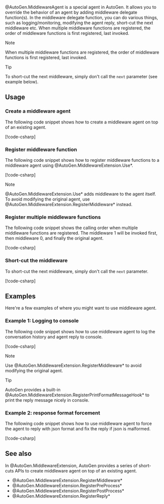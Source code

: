 @AutoGen.MiddlewareAgent is a special agent in AutoGen. It allows you to override the behavior of an agent by adding middleware delegate function(s). In the middleware delegate function, you can do various things, such as logging/monitoring, modifying the agent reply, short-cut the next middleware etc. When multiple middleware functions are registered, the order of middleware functions is first registered, last invoked.

> [!NOTE]
> When multiple middleware functions are registered, the order of middleware functions is first registered, last invoked.

> [!TIP]
> To short-cut the next middleware, simply don't call the `next` parameter (see example below).

## Usage
### Create a middleware agent
The following code snippet shows how to create a middleware agent on top of an existing agent.

[!code-csharp[](../../sample/AutoGen.BasicSamples/CodeSnippet/MiddlewareAgentCodeSnippet.cs?name=code_snippet_1)]

### Register middleware function
The following code snippet shows how to register middleware functions to a middleware agent using @AutoGen.MiddlewareExtension.Use*.

[!code-csharp[](../../sample/AutoGen.BasicSamples/CodeSnippet/MiddlewareAgentCodeSnippet.cs?name=code_snippet_2)]

> [!NOTE]
> @AutoGen.MiddlewareExtension.Use* adds middleware to the agent itself. To avoid modifying the original agent, use @AutoGen.MiddlewareExtension.RegisterMiddleware* instead.

### Register multiple middleware functions
The following code snippet shows the calling order when multiple middleware functions are registered. The middleware 1 will be invoked first, then middleware 0, and finally the original agent.

[!code-csharp[](../../sample/AutoGen.BasicSamples/CodeSnippet/MiddlewareAgentCodeSnippet.cs?name=code_snippet_3)]

### Short-cut the middleware
To short-cut the next middleware, simply don't call the `next` parameter.

[!code-csharp[](../../sample/AutoGen.BasicSamples/CodeSnippet/MiddlewareAgentCodeSnippet.cs?name=code_snippet_4)]

## Examples
Here're a few examples of where you might want to use middleware agent.
### Example 1: Logging to console
The following code snippet shows how to use middleware agent to log the conversation history and agent reply to console.

[!code-csharp[](../../sample/AutoGen.BasicSamples/CodeSnippet/MiddlewareAgentCodeSnippet.cs?name=code_snippet_logging_to_console)]

> [!NOTE]
> Use @AutoGen.MiddlewareExtension.RegisterMiddleware* to avoid modifying the original agent.

> [!TIP]
> AutoGen provides a built-in @AutoGen.MiddlewareExtension.RegisterPrintFormatMessageHook* to print the reply message nicely in console.

### Example 2: response format forcement
The following code snippet shows how to use middleware agent to force the agent to reply with json format and fix the reply if json is malformed.

[!code-csharp[](../../sample/AutoGen.BasicSamples/CodeSnippet/MiddlewareAgentCodeSnippet.cs?name=code_snippet_response_format_forcement)]

## See also
In @AutoGen.MiddlewareExtension, AutoGen provides a series of short-cuts APIs to create middleware agent on top of an existing agent.
- @AutoGen.MiddlewareExtension.RegisterMiddleware*
- @AutoGen.MiddlewareExtension.RegisterPreProcess*
- @AutoGen.MiddlewareExtension.RegisterPostProcess*
- @AutoGen.MiddlewareExtension.RegisterReply*